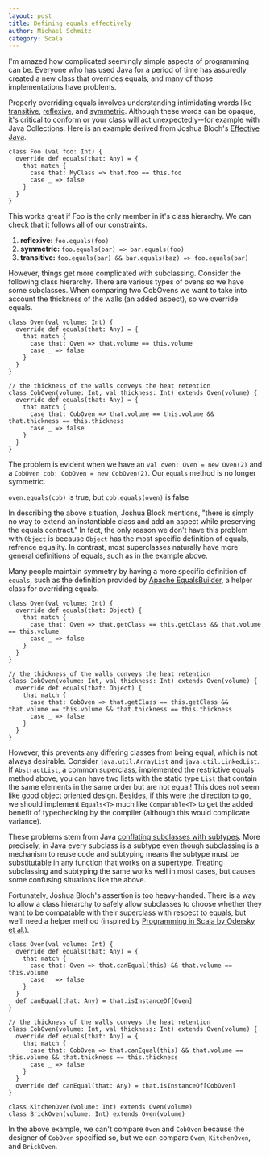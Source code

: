 ```yaml
---
layout: post
title: Defining equals effectively
author: Michael Schmitz
category: Scala
---
```


I'm amazed how complicated seemingly simple aspects of programming can be.
Everyone who has used Java for a period of time has assuredly created a new
class that overrides equals, and many of those implementations have problems.

Properly overriding equals involves understanding intimidating words like
[transitive](http://en.wikipedia.org/wiki/Transitive_relation),
[reflexive](http://en.wikipedia.org/wiki/Reflexive_relation), and
[symmetric](http://en.wikipedia.org/wiki/Symmetric_relation).  Although these
words can be opaque, it's critical to conform or your class will act
unexpectedly--for example with Java Collections.  Here is an example derived
from Joshua Bloch's [Effective
Java](http://java.sun.com/docs/books/effective/).

    class Foo (val foo: Int) {
      override def equals(that: Any) = {
        that match {
          case that: MyClass => that.foo == this.foo
          case _ => false
        }
      }
    }

This works great if Foo is the only member in it's class hierarchy.  We can
check that it follows all of our constraints.

1. **reflexive:** `foo.equals(foo)`
2. **symmetric:** `foo.equals(bar) => bar.equals(foo)`
3. **transitive:** `foo.equals(bar) && bar.equals(baz) => foo.equals(bar)`

However, things get more complicated with subclassing.  Consider the following
class hierarchy.  There are various types of ovens so we have some subclasses.
When comparing two CobOvens we want to take into account the thickness of the
walls (an added aspect), so we override equals.

    class Oven(val volume: Int) {
      override def equals(that: Any) = {
        that match {
          case that: Oven => that.volume == this.volume
          case _ => false
        }
      }
    }

    // the thickness of the walls conveys the heat retention
    class CobOven(volume: Int, val thickness: Int) extends Oven(volume) {
      override def equals(that: Any) = {
        that match {
          case that: CobOven => that.volume == this.volume && that.thickness == this.thickness
          case _ => false
        }
      }
    }

The problem is evident when we have an `val oven: Oven = new Oven(2)` and a
`CobOven cob: CobOven = new CobOven(2)`.  Our `equals` method is no longer
symmetric.

`oven.equals(cob)` is true, but `cob.equals(oven)` is false

In describing the above situation, Joshua Block mentions, "there is simply no
way to extend an instantiable class and add an aspect while preserving the
equals contract."  In fact, the only reason we don't have this problem with
`Object` is because `Object` has the most specific definition of equals,
refrence equality.  In contrast, most superclasses naturally have more general
definitions of equals, such as in the example above.

Many people maintain symmetry by having a more specific definition of `equals`,
such as the definition provided by [Apache
EqualsBuilder](http://commons.apache.org/lang/api-release/org/apache/commons/lang3/builder/EqualsBuilder.html),
a helper class for overriding equals.

    class Oven(val volume: Int) {
      override def equals(that: Object) {
        that match {
          case that: Oven => that.getClass == this.getClass && that.volume == this.volume
          case _ => false
        }
      }
    }

    // the thickness of the walls conveys the heat retention
    class CobOven(volume: Int, val thickness: Int) extends Oven(volume) {
      override def equals(that: Object) {
        that match {
          case that: CobOven => that.getClass == this.getClass && that.volume == this.volume && that.thickness == this.thickness
          case _ => false
        }
      }
    }

However, this prevents any differing classes from being equal, which is not
always desirable.  Consider `java.util.ArrayList` and `java.util.LinkedList`.
If `AbstractList`, a common superclass, implemented the restrictive equals
method above, you can have two lists with the static type `List` that contain
the same elements in the same order but are not equal! This does not seem like
good object oriented design.  Besides, if this were the direction to go, we
should implement `Equals<T>` much like `Comparable<T>` to get the added benefit
of typechecking by the compiler (although this would complicate variance).

These problems stem from Java [conflating subclasses with
subtypes](http://www.cs.princeton.edu/courses/archive/fall98/cs441/mainus/node12.html).
More precisely, in Java every subclass is a subtype even though subclassing is
a mechanism to reuse code and subtyping means the subtype must be substitutable
in any function that works on a supertype.  Treating subclassing and subtyping
the same works well in most cases, but causes some confusing situations like
the above.

Fortunately, Joshua Bloch's assertion is too heavy-handed.  There is a way to
allow a class hierarchy to safely allow subclasses to choose whether they want
to be compatable with their superclass with respect to equals, but we'll need a
helper method (inspired by [Programming in Scala by Odersky et
al.](http://www.artima.com/shop/programming_in_scala)).

    class Oven(val volume: Int) {
      override def equals(that: Any) = {
        that match {
          case that: Oven => that.canEqual(this) && that.volume == this.volume
          case _ => false
        }
      }
      def canEqual(that: Any) = that.isInstanceOf[Oven]
    }

    // the thickness of the walls conveys the heat retention
    class CobOven(volume: Int, val thickness: Int) extends Oven(volume) {
      override def equals(that: Any) = {
        that match {
          case that: CobOven => that.canEqual(this) && that.volume == this.volume && that.thickness == this.thickness
          case _ => false
        }
      }
      override def canEqual(that: Any) = that.isInstanceOf[CobOven]
    }

    class KitchenOven(volume: Int) extends Oven(volume)
    class BrickOven(volume: Int) extends Oven(volume)

In the above example, we can't compare `Oven` and `CobOven` because the
designer of `CobOven` specified so, but we can compare `Oven`, `KitchenOven`,
and `BrickOven`.
